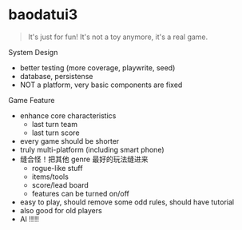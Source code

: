 # baodatui3

> It's just for fun!
> It's not a toy anymore, it's a real game.

System Design
- better testing (more coverage, playwrite, seed)
- database, persistense
- NOT a platform, very basic components are fixed

Game Feature
- enhance core characteristics
    - last turn team
    - last turn score
- every game should be shorter
- truly multi-platform (including smart phone)
- 缝合怪！把其他 genre 最好的玩法缝进来
    - rogue-like stuff
    - items/tools
    - score/lead board
    - features can be turned on/off
- easy to play, should remove some odd rules, should have tutorial
- also good for old players
- AI !!!!!
